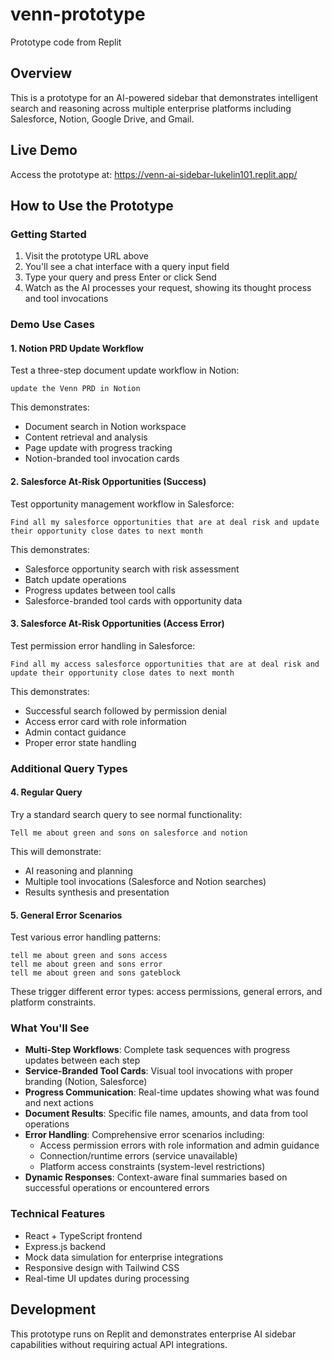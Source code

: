 
# venn-prototype
Prototype code from Replit

## Overview
This is a prototype for an AI-powered sidebar that demonstrates intelligent search and reasoning across multiple enterprise platforms including Salesforce, Notion, Google Drive, and Gmail.

## Live Demo
Access the prototype at: https://venn-ai-sidebar-lukelin101.replit.app/

## How to Use the Prototype

### Getting Started
1. Visit the prototype URL above
2. You'll see a chat interface with a query input field
3. Type your query and press Enter or click Send
4. Watch as the AI processes your request, showing its thought process and tool invocations

### Demo Use Cases

#### 1. Notion PRD Update Workflow
Test a three-step document update workflow in Notion:
```
update the Venn PRD in Notion
```
This demonstrates:
- Document search in Notion workspace
- Content retrieval and analysis
- Page update with progress tracking
- Notion-branded tool invocation cards

#### 2. Salesforce At-Risk Opportunities (Success)
Test opportunity management workflow in Salesforce:
```
Find all my salesforce opportunities that are at deal risk and update their opportunity close dates to next month
```
This demonstrates:
- Salesforce opportunity search with risk assessment
- Batch update operations
- Progress updates between tool calls
- Salesforce-branded tool cards with opportunity data

#### 3. Salesforce At-Risk Opportunities (Access Error)
Test permission error handling in Salesforce:
```
Find all my access salesforce opportunities that are at deal risk and update their opportunity close dates to next month
```
This demonstrates:
- Successful search followed by permission denial
- Access error card with role information
- Admin contact guidance
- Proper error state handling

### Additional Query Types

#### 4. Regular Query
Try a standard search query to see normal functionality:
```
Tell me about green and sons on salesforce and notion
```
This will demonstrate:
- AI reasoning and planning
- Multiple tool invocations (Salesforce and Notion searches)
- Results synthesis and presentation

#### 5. General Error Scenarios
Test various error handling patterns:
```
tell me about green and sons access
tell me about green and sons error
tell me about green and sons gateblock
```
These trigger different error types: access permissions, general errors, and platform constraints.

### What You'll See
- **Multi-Step Workflows**: Complete task sequences with progress updates between each step
- **Service-Branded Tool Cards**: Visual tool invocations with proper branding (Notion, Salesforce)
- **Progress Communication**: Real-time updates showing what was found and next actions
- **Document Results**: Specific file names, amounts, and data from tool operations
- **Error Handling**: Comprehensive error scenarios including:
  - Access permission errors with role information and admin guidance
  - Connection/runtime errors (service unavailable)
  - Platform access constraints (system-level restrictions)
- **Dynamic Responses**: Context-aware final summaries based on successful operations or encountered errors

### Technical Features
- React + TypeScript frontend
- Express.js backend
- Mock data simulation for enterprise integrations
- Responsive design with Tailwind CSS
- Real-time UI updates during processing

## Development
This prototype runs on Replit and demonstrates enterprise AI sidebar capabilities without requiring actual API integrations.
